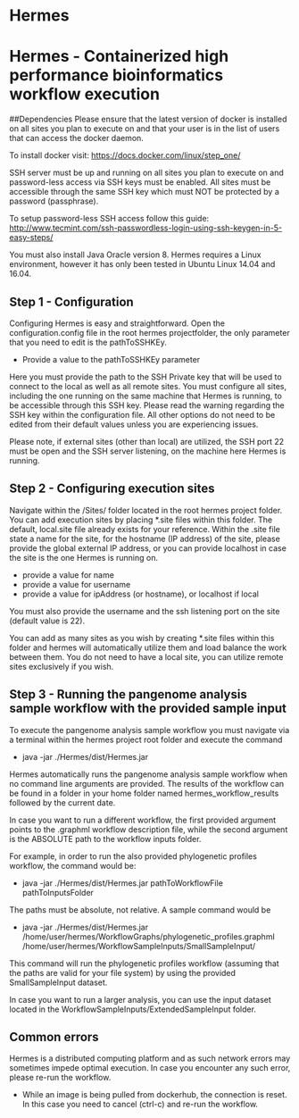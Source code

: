 # Hermes

# Hermes - Containerized high performance bioinformatics workflow execution

##Dependencies
Please ensure that the latest version of docker is installed on all sites you plan to execute on and that your user is in the list of users that can access the docker daemon.

To install docker visit:
https://docs.docker.com/linux/step_one/

SSH server must be up and running on all sites you plan to execute on and password-less access via SSH keys must be enabled. All sites must be accessible through the same SSH key which must NOT be protected by a password (passphrase).

To setup password-less SSH access follow this guide:
http://www.tecmint.com/ssh-passwordless-login-using-ssh-keygen-in-5-easy-steps/

You must also install Java Oracle version 8. 
Hermes requires a Linux environment, however it has only been tested in Ubuntu Linux 14.04 and 16.04.

## Step 1 - Configuration
Configuring Hermes is easy and straightforward. Open the configuration.config file in the root hermes projectfolder, the only parameter that you need to edit is the pathToSSHKEy.

* Provide a value to the pathToSSHKEy parameter

Here you must provide the path to the SSH Private key that will be used to connect to the local as well as all remote sites. You must configure all sites, including the one running on the same machine that Hermes is running, to be accessible through this SSH key. Please read the warning regarding the SSH key within the configuration file. All other options do not need to be edited from their default values unless you are experiencing issues.

Please note, if external sites (other than local) are utilized, the SSH port 22 must be open and the SSH server listening, on the machine here Hermes is running.

## Step 2 - Configuring execution sites
Navigate within the /Sites/ folder located in the root hermes project folder. You can add execution sites by placing *.site files within this folder. The default, local.site file already exists for your reference. Within the .site file state a name for the site, for the hostname (IP address) of the site, please provide the global external IP address, or you can provide localhost in case the site is the one Hermes is running on.

* provide a value for name
* provide a value for username
* provide a value for ipAddress (or hostname), or localhost if local

You must also provide the username and the ssh listening port on the site (default value is 22).

You can add as many sites as you wish by creating *.site files within this folder and hermes will automatically utilize them and load balance the work between them. You do not need to have a local site, you can utilize remote sites exclusively if you wish.


## Step 3 - Running the pangenome analysis sample workflow with the provided sample input
To execute the pangenome analysis sample workflow you must navigate via a terminal within the hermes project root folder and execute the command

* java -jar ./Hermes/dist/Hermes.jar

Hermes automatically runs the pangenome analysis sample workflow when no command line arguments are provided. The results of the workflow can be found in a folder in your home folder named hermes_workflow_results followed by the current date.

In case you want to run a different workflow, the first provided argument points to the .graphml workflow description file, while the second argument is the ABSOLUTE path to the workflow inputs folder.

For example, in order to run the also provided phylogenetic profiles workflow, the command would be:

* java -jar ./Hermes/dist/Hermes.jar pathToWorkflowFile pathToInputsFolder

The paths must be absolute, not relative. A sample command would be

* java -jar ./Hermes/dist/Hermes.jar /home/user/hermes/WorkflowGraphs/phylogenetic_profiles.graphml /home/user/hermes/WorkflowSampleInputs/SmallSampleInput/

This command will run the phylogenetic profiles workflow (assuming that the paths are valid for your file system) by using the provided SmallSampleInput dataset.

In case you want to run a larger analysis, you can use the input dataset located in the WorkflowSampleInputs/ExtendedSampleInput folder.

## Common errors

Hermes is a distributed computing platform and as such network errors may sometimes impede optimal execution. In case you encounter any such error, please re-run the workflow.

* While an image is being pulled from dockerhub, the connection is reset. In this case you need to cancel (ctrl-c) and re-run the workflow.
